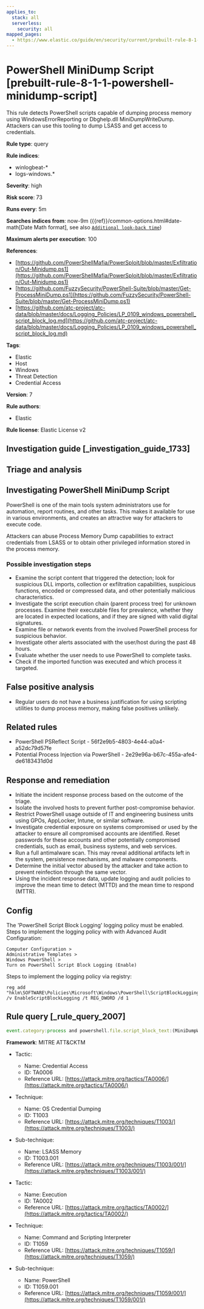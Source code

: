 ```yaml
---
applies_to:
  stack: all
  serverless:
    security: all
mapped_pages:
  - https://www.elastic.co/guide/en/security/current/prebuilt-rule-8-1-1-powershell-minidump-script.html
---
```


# PowerShell MiniDump Script [prebuilt-rule-8-1-1-powershell-minidump-script]

This rule detects PowerShell scripts capable of dumping process memory using WindowsErrorReporting or Dbghelp.dll MiniDumpWriteDump. Attackers can use this tooling to dump LSASS and get access to credentials.

**Rule type**: query

**Rule indices**:

* winlogbeat-*
* logs-windows.*

**Severity**: high

**Risk score**: 73

**Runs every**: 5m

**Searches indices from**: now-9m ({{ref}}/common-options.html#date-math[Date Math format], see also [`Additional look-back time`](docs-content://solutions/security/detect-and-alert/create-detection-rule.md#rule-schedule))

**Maximum alerts per execution**: 100

**References**:

* [https://github.com/PowerShellMafia/PowerSploit/blob/master/Exfiltration/Out-Minidump.ps1](https://github.com/PowerShellMafia/PowerSploit/blob/master/Exfiltration/Out-Minidump.ps1)
* [https://github.com/FuzzySecurity/PowerShell-Suite/blob/master/Get-ProcessMiniDump.ps1](https://github.com/FuzzySecurity/PowerShell-Suite/blob/master/Get-ProcessMiniDump.ps1)
* [https://github.com/atc-project/atc-data/blob/master/docs/Logging_Policies/LP_0109_windows_powershell_script_block_log.md](https://github.com/atc-project/atc-data/blob/master/docs/Logging_Policies/LP_0109_windows_powershell_script_block_log.md)

**Tags**:

* Elastic
* Host
* Windows
* Threat Detection
* Credential Access

**Version**: 7

**Rule authors**:

* Elastic

**Rule license**: Elastic License v2

## Investigation guide [_investigation_guide_1733]

## Triage and analysis

## Investigating PowerShell MiniDump Script

PowerShell is one of the main tools system administrators use for automation, report routines, and other tasks. This
makes it available for use in various environments, and creates an attractive way for attackers to execute code.

Attackers can abuse Process Memory Dump capabilities to extract credentials from LSASS or to obtain other
privileged information stored in the process memory.

### Possible investigation steps

- Examine the script content that triggered the detection; look for suspicious DLL imports, collection or exfiltration
capabilities, suspicious functions, encoded or compressed data, and other potentially malicious characteristics.
- Investigate the script execution chain (parent process tree) for unknown processes. Examine their executable files for
prevalence, whether they are located in expected locations, and if they are signed with valid digital signatures.
- Examine file or network events from the involved PowerShell process for suspicious behavior.
- Investigate other alerts associated with the user/host during the past 48 hours.
- Evaluate whether the user needs to use PowerShell to complete tasks.
- Check if the imported function was executed and which process it targeted.

## False positive analysis

- Regular users do not have a business justification for using scripting utilities to dump process memory, making false
positives unlikely.

## Related rules

- PowerShell PSReflect Script - 56f2e9b5-4803-4e44-a0a4-a52dc79d57fe
- Potential Process Injection via PowerShell - 2e29e96a-b67c-455a-afe4-de6183431d0d

## Response and remediation

- Initiate the incident response process based on the outcome of the triage.
- Isolate the involved hosts to prevent further post-compromise behavior.
- Restrict PowerShell usage outside of IT and engineering business units using GPOs, AppLocker, Intune, or similar software.
- Investigate credential exposure on systems compromised or used by the attacker to ensure all compromised accounts are
identified. Reset passwords for these accounts and other potentially compromised credentials, such as email, business
systems, and web services.
- Run a full antimalware scan. This may reveal additional artifacts left in the system, persistence mechanisms, and
malware components.
- Determine the initial vector abused by the attacker and take action to prevent reinfection through the same vector.
- Using the incident response data, update logging and audit policies to improve the mean time to detect (MTTD) and the
mean time to respond (MTTR).

## Config

The 'PowerShell Script Block Logging' logging policy must be enabled.
Steps to implement the logging policy with with Advanced Audit Configuration:

```
Computer Configuration >
Administrative Templates >
Windows PowerShell >
Turn on PowerShell Script Block Logging (Enable)
```

Steps to implement the logging policy via registry:

```
reg add "hklm\SOFTWARE\Policies\Microsoft\Windows\PowerShell\ScriptBlockLogging" /v EnableScriptBlockLogging /t REG_DWORD /d 1
```

## Rule query [_rule_query_2007]

```js
event.category:process and powershell.file.script_block_text:(MiniDumpWriteDump or MiniDumpWithFullMemory or pmuDetirWpmuDiniM)
```

**Framework**: MITRE ATT&CKTM

* Tactic:

    * Name: Credential Access
    * ID: TA0006
    * Reference URL: [https://attack.mitre.org/tactics/TA0006/](https://attack.mitre.org/tactics/TA0006/)

* Technique:

    * Name: OS Credential Dumping
    * ID: T1003
    * Reference URL: [https://attack.mitre.org/techniques/T1003/](https://attack.mitre.org/techniques/T1003/)

* Sub-technique:

    * Name: LSASS Memory
    * ID: T1003.001
    * Reference URL: [https://attack.mitre.org/techniques/T1003/001/](https://attack.mitre.org/techniques/T1003/001/)

* Tactic:

    * Name: Execution
    * ID: TA0002
    * Reference URL: [https://attack.mitre.org/tactics/TA0002/](https://attack.mitre.org/tactics/TA0002/)

* Technique:

    * Name: Command and Scripting Interpreter
    * ID: T1059
    * Reference URL: [https://attack.mitre.org/techniques/T1059/](https://attack.mitre.org/techniques/T1059/)

* Sub-technique:

    * Name: PowerShell
    * ID: T1059.001
    * Reference URL: [https://attack.mitre.org/techniques/T1059/001/](https://attack.mitre.org/techniques/T1059/001/)




